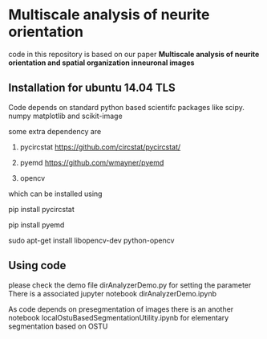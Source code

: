 Multiscale analysis of neurite orientation
==========================================
code in this repository is based on our paper
**Multiscale analysis of neurite orientation and spatial organization inneuronal images**

Installation for ubuntu 14.04 TLS
---------------------------------
Code depends on standard python based scientifc packages like scipy. numpy
matplotlib and scikit-image

some extra dependency are 
1) pycircstat <a href="https://github.com/circstat/pycircstat">https://github.com/circstat/pycircstat/</a>
 2) pyemd <a href="https://github.com/wmayner/pyemd">https://github.com/wmayner/pyemd</a>

3) opencv 

which can be installed using

pip install pycircstat

pip install pyemd


sudo apt-get install libopencv-dev python-opencv

Using code
---------
please check the demo file dirAnalyzerDemo.py for setting the parameter
There is a associated  jupyter notebook dirAnalyzerDemo.ipynb

As code depends on presegmentation of images there is an
another notebook localOstuBasedSegmentationUtility.ipynb 
for elementary segmentation based on OSTU


